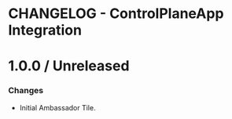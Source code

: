 # CHANGELOG - ControlPlaneApp Integration

1.0.0 / Unreleased
==================
### Changes

* Initial Ambassador Tile.
